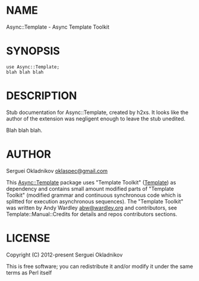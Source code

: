 # NAME

Async::Template - Async Template Toolkit

# SYNOPSIS

    use Async::Template;
    blah blah blah

# DESCRIPTION

Stub documentation for Async::Template, created by h2xs. It looks like the
author of the extension was negligent enough to leave the stub
unedited.

Blah blah blah.

# AUTHOR

Serguei Okladnikov <oklaspec@gmail.com>

This [Async::Template](https://metacpan.org/pod/Async::Template) package uses "Template Toolkit" ([Template](https://metacpan.org/pod/Template))
as dependency and contains small amount modified parts of "Template Toolkit"
(modified grammar and continuous synchronous code which is splitted for
execution asynchronous sequences). The "Template Toolkit" was written
by Andy Wardley <abw@wardley.org> and contributors, see
Template::Manual::Credits for details and repos contributors sections.

# LICENSE 

Copyright (C) 2012-present Serguei Okladnikov

This is free software; you can redistribute it and/or modify
it under the same terms as Perl itself
